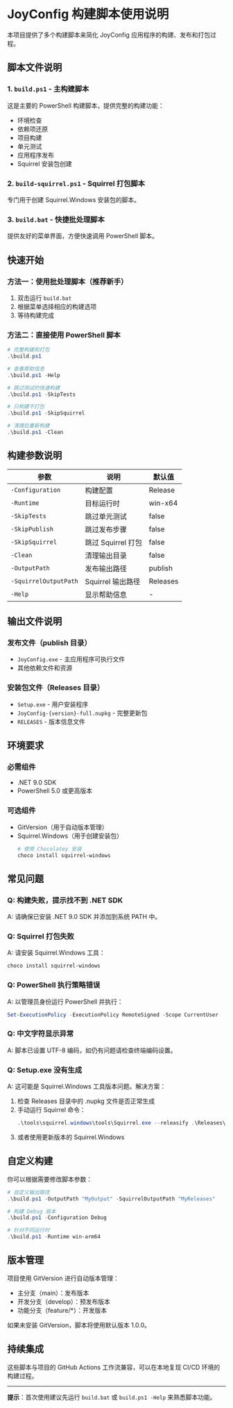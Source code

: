 # JoyConfig 构建脚本使用说明

本项目提供了多个构建脚本来简化 JoyConfig 应用程序的构建、发布和打包过程。

## 脚本文件说明

### 1. `build.ps1` - 主构建脚本
这是主要的 PowerShell 构建脚本，提供完整的构建功能：
- 环境检查
- 依赖项还原
- 项目构建
- 单元测试
- 应用程序发布
- Squirrel 安装包创建

### 2. `build-squirrel.ps1` - Squirrel 打包脚本
专门用于创建 Squirrel.Windows 安装包的脚本。

### 3. `build.bat` - 快捷批处理脚本
提供友好的菜单界面，方便快速调用 PowerShell 脚本。

## 快速开始

### 方法一：使用批处理脚本（推荐新手）
1. 双击运行 `build.bat`
2. 根据菜单选择相应的构建选项
3. 等待构建完成

### 方法二：直接使用 PowerShell 脚本
```powershell
# 完整构建和打包
.\build.ps1

# 查看帮助信息
.\build.ps1 -Help

# 跳过测试的快速构建
.\build.ps1 -SkipTests

# 只构建不打包
.\build.ps1 -SkipSquirrel

# 清理后重新构建
.\build.ps1 -Clean
```

## 构建参数说明

| 参数 | 说明 | 默认值 |
|------|------|--------|
| `-Configuration` | 构建配置 | Release |
| `-Runtime` | 目标运行时 | win-x64 |
| `-SkipTests` | 跳过单元测试 | false |
| `-SkipPublish` | 跳过发布步骤 | false |
| `-SkipSquirrel` | 跳过 Squirrel 打包 | false |
| `-Clean` | 清理输出目录 | false |
| `-OutputPath` | 发布输出路径 | publish |
| `-SquirrelOutputPath` | Squirrel 输出路径 | Releases |
| `-Help` | 显示帮助信息 | - |

## 输出文件说明

### 发布文件（publish 目录）
- `JoyConfig.exe` - 主应用程序可执行文件
- 其他依赖文件和资源

### 安装包文件（Releases 目录）
- `Setup.exe` - 用户安装程序
- `JoyConfig-{version}-full.nupkg` - 完整更新包
- `RELEASES` - 版本信息文件

## 环境要求

### 必需组件
- .NET 9.0 SDK
- PowerShell 5.0 或更高版本

### 可选组件
- GitVersion（用于自动版本管理）
- Squirrel.Windows（用于创建安装包）
  ```powershell
  # 使用 Chocolatey 安装
  choco install squirrel-windows
  ```

## 常见问题

### Q: 构建失败，提示找不到 .NET SDK
A: 请确保已安装 .NET 9.0 SDK 并添加到系统 PATH 中。

### Q: Squirrel 打包失败
A: 请安装 Squirrel.Windows 工具：
```powershell
choco install squirrel-windows
```

### Q: PowerShell 执行策略错误
A: 以管理员身份运行 PowerShell 并执行：
```powershell
Set-ExecutionPolicy -ExecutionPolicy RemoteSigned -Scope CurrentUser
```

### Q: 中文字符显示异常
A: 脚本已设置 UTF-8 编码，如仍有问题请检查终端编码设置。

### Q: Setup.exe 没有生成
A: 这可能是 Squirrel.Windows 工具版本问题。解决方案：
1. 检查 Releases 目录中的 .nupkg 文件是否正常生成
2. 手动运行 Squirrel 命令：
   ```powershell
   .\tools\squirrel.windows\tools\Squirrel.exe --releasify .\Releases\JoyConfig.{version}.nupkg --releaseDir .\Releases
   ```
3. 或者使用更新版本的 Squirrel.Windows

## 自定义构建

你可以根据需要修改脚本参数：

```powershell
# 自定义输出路径
.\build.ps1 -OutputPath "MyOutput" -SquirrelOutputPath "MyReleases"

# 构建 Debug 版本
.\build.ps1 -Configuration Debug

# 针对不同运行时
.\build.ps1 -Runtime win-arm64
```

## 版本管理

项目使用 GitVersion 进行自动版本管理：
- 主分支（main）：发布版本
- 开发分支（develop）：预发布版本
- 功能分支（feature/*）：开发版本

如果未安装 GitVersion，脚本将使用默认版本 1.0.0。

## 持续集成

这些脚本与项目的 GitHub Actions 工作流兼容，可以在本地复现 CI/CD 环境的构建过程。

---

**提示**：首次使用建议先运行 `build.bat` 或 `build.ps1 -Help` 来熟悉脚本功能。
